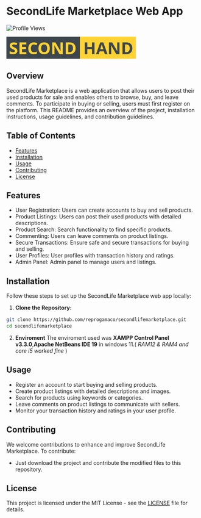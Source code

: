 # SecondLife Marketplace Web App
<img src="https://komarev.com/ghpvc/?username=reprogamaco&label=Project%20views&color=0e75b6&style=flat" alt="Profile Views" />

![SecondLife Marketplace Logo](logo.png)

## Overview

SecondLife Marketplace is a web application that allows users to post their used products for sale and enables others to browse, buy, and leave comments. To participate in buying or selling, users must first register on the platform. This README provides an overview of the project, installation instructions, usage guidelines, and contribution guidelines.

## Table of Contents

- [Features](#features)
- [Installation](#installation)
- [Usage](#usage)
- [Contributing](#contributing)
- [License](#license)

## Features

- User Registration: Users can create accounts to buy and sell products.
- Product Listings: Users can post their used products with detailed descriptions.
- Product Search: Search functionality to find specific products.
- Commenting: Users can leave comments on product listings.
- Secure Transactions: Ensure safe and secure transactions for buying and selling.
- User Profiles: User profiles with transaction history and ratings.
- Admin Panel: Admin panel to manage users and listings.

## Installation

Follow these steps to set up the SecondLife Marketplace web app locally:

1. **Clone the Repository:**
```bash
git clone https://github.com/reprogamaco/secondlifemarketplace.git
cd secondlifemarketplace
```

2. **Enviroment**
  The enviroment used was **XAMPP Control Panel v3.3.0**,**Apache NetBeans IDE 19** in windows 11.( *RAM12 & RAM4 and core i5 worked fine* )


## Usage

- Register an account to start buying and selling products.
- Create product listings with detailed descriptions and images.
- Search for products using keywords or categories.
- Leave comments on product listings to communicate with sellers.
- Monitor your transaction history and ratings in your user profile.

## Contributing

We welcome contributions to enhance and improve SecondLife Marketplace. To contribute:
  - Just download the project and contribute the modified files to this repository.

## License

This project is licensed under the MIT License - see the [LICENSE](https://mit-license.org/) file for details.

  
